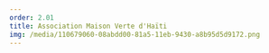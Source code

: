 ```yaml
---
order: 2.01
title: Association Maison Verte d'Haïti
img: /media/110679060-08abdd00-81a5-11eb-9430-a8b95d5d9172.png
---
```

